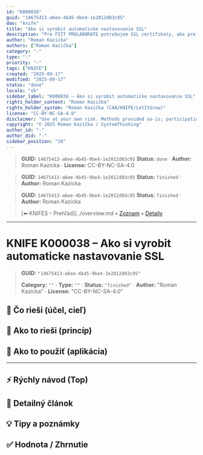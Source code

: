```yaml
---
id: "K000038"
guid: "14675413-a6ee-4b45-9be4-1e2012d03c95"
dao: "knife"
title: "Ako si vyrobit automaticke nastavovanie SSL"
description: "Pre FIIT PROLABORATE potrebujem SSL certifikaty, ako pre zakaznikov ako Dusan"
author: "Roman Kazicka"
authors: ["Roman Kazička"]
category: "-"
type: "-"
priority: "-"
tags: ["KNIFE"]
created: "2025-09-17"
modified: "2025-09-17"
status: "done"
locale: "sk"
sidebar_label: "K000038 – Ako si vyrobit automaticke nastavovanie SSL"
rights_holder_content: "Roman Kazička"
rights_holder_system: "Roman Kazička (CAA/KNIFE/LetItGrow)"
license: "CC-BY-NC-SA-4.0"
disclaimer: "Use at your own risk. Methods provided as-is; participation is voluntary and context-aware."
copyright: "© 2025 Roman Kazička / SystemThinking"
author_id: "-"
author_did: "-"
sidebar_position: "38"
---
```

<!-- body:start -->

<!-- fm-visible: start -->
> **GUID:** `14675413-a6ee-4b45-9be4-1e2012d03c95`
> **Status:** `done` · **Author:** Roman Kazicka · **License:** CC-BY-NC-SA-4.0
<!-- fm-visible: end -->
<!-- body:start -->

<!-- fm-visible: start -->
> **GUID:** `14675413-a6ee-4b45-9be4-1e2012d03c95`
> **Status:** `finished` · **Author:** Roman Kazicka
<!-- fm-visible: end -->
<!-- body:start -->

<!-- fm-visible: start -->
> **GUID:** `14675413-a6ee-4b45-9be4-1e2012d03c95`
> **Status:** `finished` · **Author:** Roman Kazicka
<!-- fm-visible: end -->
<!-- body:start -->

<!-- nav:knifes -->
> [⬅ KNIFES – Prehľad](../overview.md • [Zoznam](../KNIFE_Overview_List.md) • [Detaily](../KNIFE_Overview_Details.md)
---
# KNIFE K000038 – Ako si vyrobit automaticke nastavovanie SSL
<!-- fm-visible: start -->

> **GUID:** `"14675413-a6ee-4b45-9be4-1e2012d03c95"`
>   
> **Category:** `""` · **Type:** `""` · **Status:** `"finished"` · **Author:** "Roman Kazicka" · **License:** "CC-BY-NC-SA-4.0"
<!-- fm-visible: end -->


## 🎯 Čo rieši (účel, cieľ)

## 🧩 Ako to rieši (princíp)

## 🧪 Ako to použiť (aplikácia)

---

## ⚡ Rýchly návod (Top)

## 📜 Detailný článok

## 💡 Tipy a poznámky

## ✅ Hodnota / Zhrnutie
